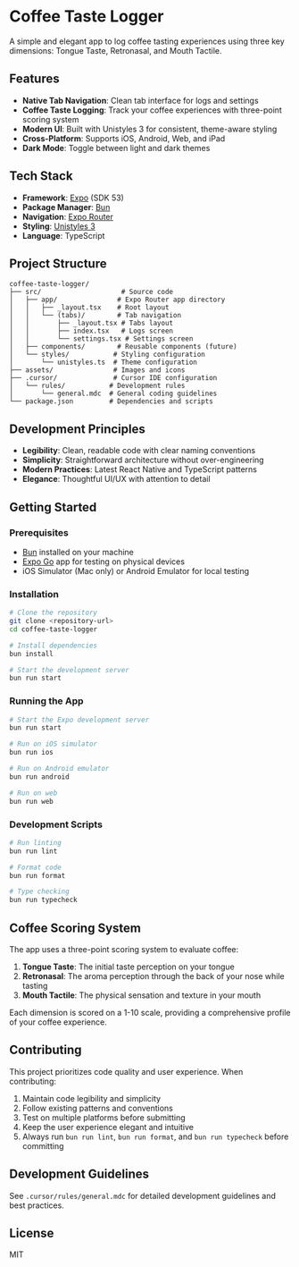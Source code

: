 # Coffee Taste Logger

A simple and elegant app to log coffee tasting experiences using three key dimensions: Tongue Taste, Retronasal, and Mouth Tactile.

## Features

- **Native Tab Navigation**: Clean tab interface for logs and settings
- **Coffee Taste Logging**: Track your coffee experiences with three-point scoring system
- **Modern UI**: Built with Unistyles 3 for consistent, theme-aware styling
- **Cross-Platform**: Supports iOS, Android, Web, and iPad
- **Dark Mode**: Toggle between light and dark themes

## Tech Stack

- **Framework**: [Expo](https://expo.dev) (SDK 53)
- **Package Manager**: [Bun](https://bun.sh)
- **Navigation**: [Expo Router](https://expo.github.io/router)
- **Styling**: [Unistyles 3](https://www.unistyl.es)
- **Language**: TypeScript

## Project Structure

```
coffee-taste-logger/
├── src/                    # Source code
│   ├── app/               # Expo Router app directory
│   │   ├── _layout.tsx    # Root layout
│   │   └── (tabs)/        # Tab navigation
│   │       ├── _layout.tsx # Tabs layout
│   │       ├── index.tsx   # Logs screen
│   │       └── settings.tsx # Settings screen
│   ├── components/        # Reusable components (future)
│   └── styles/           # Styling configuration
│       └── unistyles.ts  # Theme configuration
├── assets/               # Images and icons
├── .cursor/              # Cursor IDE configuration
│   └── rules/           # Development rules
│       └── general.mdc  # General coding guidelines
└── package.json         # Dependencies and scripts
```

## Development Principles

- **Legibility**: Clean, readable code with clear naming conventions
- **Simplicity**: Straightforward architecture without over-engineering
- **Modern Practices**: Latest React Native and TypeScript patterns
- **Elegance**: Thoughtful UI/UX with attention to detail

## Getting Started

### Prerequisites

- [Bun](https://bun.sh) installed on your machine
- [Expo Go](https://expo.dev/client) app for testing on physical devices
- iOS Simulator (Mac only) or Android Emulator for local testing

### Installation

```bash
# Clone the repository
git clone <repository-url>
cd coffee-taste-logger

# Install dependencies
bun install

# Start the development server
bun run start
```

### Running the App

```bash
# Start the Expo development server
bun run start

# Run on iOS simulator
bun run ios

# Run on Android emulator
bun run android

# Run on web
bun run web
```

### Development Scripts

```bash
# Run linting
bun run lint

# Format code
bun run format

# Type checking
bun run typecheck
```

## Coffee Scoring System

The app uses a three-point scoring system to evaluate coffee:

1. **Tongue Taste**: The initial taste perception on your tongue
2. **Retronasal**: The aroma perception through the back of your nose while tasting
3. **Mouth Tactile**: The physical sensation and texture in your mouth

Each dimension is scored on a 1-10 scale, providing a comprehensive profile of your coffee experience.

## Contributing

This project prioritizes code quality and user experience. When contributing:

1. Maintain code legibility and simplicity
2. Follow existing patterns and conventions
3. Test on multiple platforms before submitting
4. Keep the user experience elegant and intuitive
5. Always run `bun run lint`, `bun run format`, and `bun run typecheck` before committing

## Development Guidelines

See `.cursor/rules/general.mdc` for detailed development guidelines and best practices.

## License

MIT
